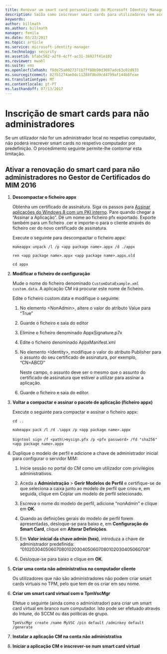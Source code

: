 ```yaml
---
title: Renovar um smart card personalizado do Microsoft Identity Manager sem o acesso de Administrador | Documentos da Microsoft
description: Saiba como inscrever smart cards para utilizadores sem acesso de administrador aos respetivos computadores para que possam utilizar o Gestor de Certificados.
keywords: 
author: billmath
ms.author: billmath
manager: femila
ms.date: 03/23/2017
ms.topic: article
ms.service: microsoft-identity-manager
ms.technology: security
ms.assetid: bfabc562-a2f0-4cff-ac31-36927f41e102
ms.reviewer: mwahl
ms.suite: ems
ms.openlocfilehash: f8de75a0027371b7ff88b90d3097adc63c02d933
ms.sourcegitcommit: 02fb1274ae0dc11288f8bd9cd4799af144b8feae
ms.translationtype: MT
ms.contentlocale: pt-PT
ms.lasthandoff: 07/13/2017
---
```

# <a name="enroll-smart-cards-for-non-administrators"></a>Inscrição de smart cards para não administradores
Se um utilizador não for um administrador local no respetivo computador, não poderá inscrever smart cards no respetivo computador por predefinição. O procedimento seguinte permite-lhe contornar esta limitação.

## <a name="enabling-smart-card-renewal-for-non-admins-in-mim-2016-certificate-manager"></a>Ativar a renovação do smart card para não administradores no Gestor de Certificados do MIM 2016

1.  **Descompactar o ficheiro appx**

    Obtenha um certificado de assinatura. Siga os passos para [Assinar aplicações do Windows 8 com um PKI interno](http://blogs.technet.com/b/deploymentguys/archive/2013/06/14/signing-windows-8-applications-using-an-internal-pki.aspx). Pare quando chegar a “Assinar a Aplicação”. Dê um nome ao ficheiro pfx exportado. Exporte também para um ficheiro .cer e importe-o para o cliente através do ficheiro cer do novo certificado de assinatura.

    Execute o seguinte para descompactar o ficheiro appx:

    `makeappx unpack /l /p <app package name>.appx /d ./appx`

    `ren <app package name>.appx <app package name>.appx.old`

    `cd appx`

2.  **Modificar o ficheiro de configuração**

    Mude o nome do ficheiro denominado `CustomDataExample.xml custom.data`. A aplicação CM irá procurar este nome de ficheiro.

    Edite o ficheiro custom.data e modifique o seguinte:

    1.  No elemento &lt;NonAdmin&gt;, altere o valor do atributo Value para “True”

    2.  Guarde o ficheiro e saia do editor

    3.  Elimine o ficheiro denominado AppxSignature.p7x

    4.  Edite o ficheiro denominado AppxManifest.xml

    5.  No elemento &lt;Identity&gt;, modifique o valor do atributo Publisher para o assunto do seu certificado de assinatura, por exemplo, “CN=ABCD”

        Neste campo, o assunto deve ser o mesmo que o assunto do certificado de assinatura que estiver a utilizar para assinar a aplicação.

    6.  Guarde o ficheiro e saia do editor.

3.  **Voltar a compactar e assinar o pacote de aplicação (ficheiro appx)**

    Execute o seguinte para compactar e assinar o ficheiro appx:

    `cd ..`

    `makeappx pack /l /d .\appx /p <app package name>.appx`

    s`igntool sign /f <path\>mysign.pfx /p <pfx password> /fd "sha256" <app package name>.appx`

4.  Duplique o modelo de perfil e adicione a chave de administrador inicial para configurar o servidor MIM:

    1.  Inicie sessão no portal do CM como um utilizador com privilégios administrativos.

    2.  Aceda a **Administração** &gt; **Gerir Modelos de Perfil** e certifique-se de que seleciona a caixa junto ao modelo de perfil que criou e, em seguida, clique em Copiar um modelo de perfil selecionado.

    3.  Escreva o nome do modelo de perfil, adicione “nonAdmin” e clique em **OK**.

    4.  Quando as definições gerais do modelo de perfil forem apresentadas, desloque-se para baixo e, em **Configuração do Smart Card**, clique em **Alterar Definições**.

    5.  Em **Valor inicial da chave admin (hex)**, introduza a chave de administrador predefinida: “010203040506070801020304050607080102030405060708”

    6.  Desloque-se para baixo e clique em **OK**.

5.  **Criar uma conta não administrativa no computador cliente**

    Os utilizadores que não são administradores não podem criar smart cards virtuais no TPM, pelo que tem de os criar em seu nome.

6.  **Criar um smart card virtual com o TpmVscMgr**

    Efetue o seguinte (ainda como o administrador) para criar um smart card virtual em branco num computador. Isto pode ser efetuado através do Intune, do SCCM ou das políticas de grupo.

    `TpmVscMgr create /name MyVSC /pin default /adminkey default /generate`

7.  **Instalar a aplicação CM na conta não administrativa**

8.  **Iniciar a aplicação CM e inscrever-se num smart card virtual**
